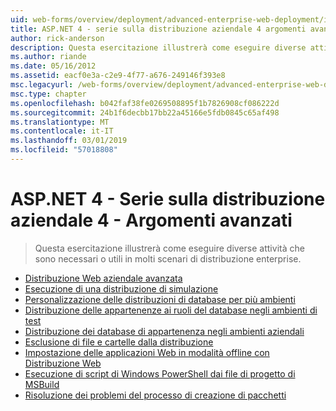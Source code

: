 ```yaml
---
uid: web-forms/overview/deployment/advanced-enterprise-web-deployment/index
title: ASP.NET 4 - serie sulla distribuzione aziendale 4 argomenti avanzati | Microsoft Docs
author: rick-anderson
description: Questa esercitazione illustrerà come eseguire diverse attività che sono necessari o utili in molti scenari di distribuzione enterprise.
ms.author: riande
ms.date: 05/16/2012
ms.assetid: eacf0e3a-c2e9-4f77-a676-249146f393e8
msc.legacyurl: /web-forms/overview/deployment/advanced-enterprise-web-deployment
msc.type: chapter
ms.openlocfilehash: b042faf38fe0269508895f1b7826908cf086222d
ms.sourcegitcommit: 24b1f6decbb17bb22a45166e5fdb0845c65af498
ms.translationtype: MT
ms.contentlocale: it-IT
ms.lasthandoff: 03/01/2019
ms.locfileid: "57018808"
---
```

<a name="aspnet-4---enterprise-deployment-series-4-advanced-topics"></a>ASP.NET 4 - Serie sulla distribuzione aziendale 4 - Argomenti avanzati
====================
> Questa esercitazione illustrerà come eseguire diverse attività che sono necessari o utili in molti scenari di distribuzione enterprise.


- [Distribuzione Web aziendale avanzata](advanced-enterprise-web-deployment.md)
- [Esecuzione di una distribuzione di simulazione](performing-a-what-if-deployment.md)
- [Personalizzazione delle distribuzioni di database per più ambienti](customizing-database-deployments-for-multiple-environments.md)
- [Distribuzione delle appartenenze ai ruoli del database negli ambienti di test](deploying-database-role-memberships-to-test-environments.md)
- [Distribuzione dei database di appartenenza negli ambienti aziendali](deploying-membership-databases-to-enterprise-environments.md)
- [Esclusione di file e cartelle dalla distribuzione](excluding-files-and-folders-from-deployment.md)
- [Impostazione delle applicazioni Web in modalità offline con Distribuzione Web](taking-web-applications-offline-with-web-deploy.md)
- [Esecuzione di script di Windows PowerShell dai file di progetto di MSBuild](running-windows-powershell-scripts-from-msbuild-project-files.md)
- [Risoluzione dei problemi del processo di creazione di pacchetti](troubleshooting-the-packaging-process.md)
